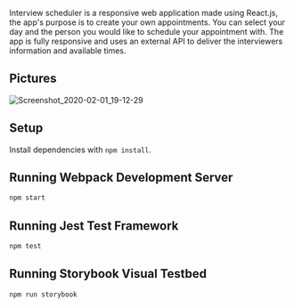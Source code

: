 
Interview scheduler is a responsive web application made using React.js, the app's purpose is to create your own appointments. You can select your day and the person you would like to schedule your appointment with. The app is fully responsive and uses an external API to deliver the interviewers information and available times. 


## Pictures 
![Screenshot_2020-02-01_19-12-29](https://user-images.githubusercontent.com/53335999/73601034-0a2dbf00-4528-11ea-8a40-050edc0be66d.png)


## Setup

Install dependencies with `npm install`.

## Running Webpack Development Server

```sh
npm start
```

## Running Jest Test Framework

```sh
npm test
```

## Running Storybook Visual Testbed

```sh
npm run storybook
```
